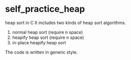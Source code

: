 # self_practice_heap
heap sort in C
It includes two kinds of heap sort algorithms.
   1. normal heap sort (require n space)
   2. heapify heap sort (require n space)
   3. in-place heapify heap sort


The code is written in generic style.
